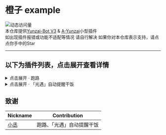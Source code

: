 <!-- 2024/3/4  UPDATE -->
# 橙子 example
<!-- 2024/03/04开始记录的访问量 -->
![动态访问量](https://count.kjchmc.cn/get/@orange-example?theme=rule34)  
本仓库提供[Yunzai-Bot V3](https://gitee.com/Le-niao/Yunzai-Bot) & [A-Yunzai](https://gitee.com/ningmengchongshui/azai-bot)小型插件  
如出现插件报错或功能不适配等情况 请自行解决
如果你对本仓库表示支持，请点点你手中的Star

---

## 以下为插件列表，点击展开查看详情
<details>
<summary>点击展开 · 跑路</summary>

#### 介绍
发送跑路内容，只有主人可以发送
#### 安装
```
curl -o "./plugins/example/跑路.js" "https://gitee.com/Kevin1217/orange-example/raw/master/js/跑路.js"
```
#### 使用指令
| 指令 | 作用 |
| ---------- | ----------- |
| 跑路 | 快速跑路 |
</details>
<details>
<summary>点击展开 · 「光遇」自动提醒干饭</summary>

#### 介绍
发送跑路内容，只有主人可以发送
#### 安装
```
curl -o "./plugins/example/「光遇」自动提醒干饭.js" "https://gitee.com/Kevin1217/orange-example/raw/master/js/「光遇」自动提醒干饭.js"
```
#### 使用指令
| 指令 | 作用 |
| ---------- | ----------- |
| 「光遇」自动提醒干饭 | 到点每日自动提醒干饭 |
</details>


## 致谢
| Nickname | Contribution |
| ---------- | :---------: |
| [小丞](#) | 跑路、「光遇」自动提醒干饭 |